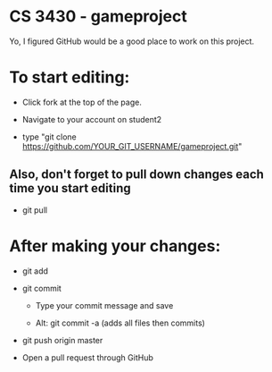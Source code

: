 # CS 3430 - gameproject
Yo, I figured GitHub would be a good place to work on this project.
# To start editing:

* Click fork at the top of the page.

* Navigate to your account on student2

* type "git clone https://github.com/YOUR_GIT_USERNAME/gameproject.git" 
## Also, don't forget to pull down changes each time you start editing ##
* git pull

# After making your changes:

* git add <name of files you wanna add>

* git commit

    * Type your commit message and save
  
    * Alt: git commit -a (adds all files then commits)
* git push origin master
  
* Open a pull request through GitHub
  
